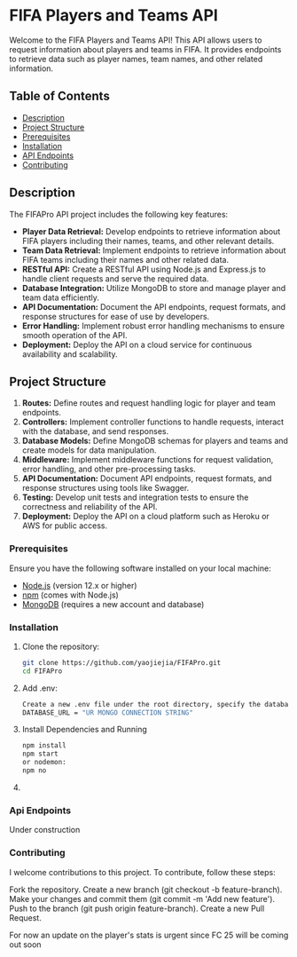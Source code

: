 # FIFA Players and Teams API

Welcome to the FIFA Players and Teams API! This API allows users to request information about players and teams in FIFA. It provides endpoints to retrieve data such as player names, team names, and other related information.

## Table of Contents

- [Description](#Description)
- [Project Structure](#project-structure)
- [Prerequisites](#prerequisites)
- [Installation](#installation)
- [API Endpoints](#api-endpoints)
- [Contributing](#contributing)

## Description

The FIFAPro API project includes the following key features:

- **Player Data Retrieval:** Develop endpoints to retrieve information about FIFA players including their names, teams, and other relevant details.
- **Team Data Retrieval:** Implement endpoints to retrieve information about FIFA teams including their names and other related data.
- **RESTful API:** Create a RESTful API using Node.js and Express.js to handle client requests and serve the required data.
- **Database Integration:** Utilize MongoDB to store and manage player and team data efficiently.
- **API Documentation:** Document the API endpoints, request formats, and response structures for ease of use by developers.
- **Error Handling:** Implement robust error handling mechanisms to ensure smooth operation of the API.
- **Deployment:** Deploy the API on a cloud service for continuous availability and scalability.

## Project Structure

1. **Routes:** Define routes and request handling logic for player and team endpoints.
2. **Controllers:** Implement controller functions to handle requests, interact with the database, and send responses.
3. **Database Models:** Define MongoDB schemas for players and teams and create models for data manipulation.
4. **Middleware:** Implement middleware functions for request validation, error handling, and other pre-processing tasks.
5. **API Documentation:** Document API endpoints, request formats, and response structures using tools like Swagger.
6. **Testing:** Develop unit tests and integration tests to ensure the correctness and reliability of the API.
7. **Deployment:** Deploy the API on a cloud platform such as Heroku or AWS for public access.


### Prerequisites

Ensure you have the following software installed on your local machine:

- [Node.js](https://nodejs.org/) (version 12.x or higher)
- [npm](https://www.npmjs.com/) (comes with Node.js)
- [MongoDB](https://www.mongodb.com/) (requires a new account and database)

### Installation

1. Clone the repository:

   ```sh
   git clone https://github.com/yaojiejia/FIFAPro.git
   cd FIFAPro
2. Add .env:
   ```sh
   Create a new .env file under the root directory, specify the database URL as the following:
   DATABASE_URL = "UR MONGO CONNECTION STRING"
3. Install Dependencies and Running

   ```sh
   npm install
   npm start
   or nodemon:
   npm no
4. 
### Api Endpoints
Under construction

### Contributing
I welcome contributions to this project. To contribute, follow these steps:

Fork the repository.
Create a new branch (git checkout -b feature-branch).
Make your changes and commit them (git commit -m 'Add new feature').
Push to the branch (git push origin feature-branch).
Create a new Pull Request.

For now an update on the player's stats is urgent since FC 25 will be coming out soon
